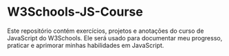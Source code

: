 # W3Schools-JS-Course
Este repositório contém exercícios, projetos e anotações do curso de JavaScript do W3Schools. Ele será usado para documentar meu progresso, praticar e aprimorar minhas habilidades em JavaScript.
